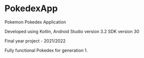# PokedexApp
Pokemon Pokedex Application

Developed using Kotlin, Android Studio version 3.2
SDK version 30

Final year project - 2021/2022

Fully functional Pokedex for generation 1.
